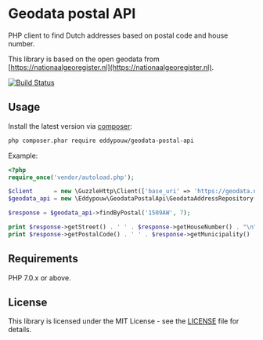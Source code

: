 # Geodata postal API
PHP client to find Dutch addresses based on postal code and house number.

This library is based on the open geodata from [https://nationaalgeoregister.nl](https://nationaalgeoregister.nl).

[![Build Status](https://travis-ci.org/eddypouw/geodata-postal-api.svg?branch=master)](https://travis-ci.org/eddypouw/geodata-postal-api)

Usage
-----
Install the latest version via [composer](https://getcomposer.org/):
```bash
php composer.phar require eddypouw/geodata-postal-api
```

Example:
```php
<?php
require_once('vendor/autoload.php');

$client      = new \GuzzleHttp\Client(['base_uri' => 'https://geodata.nationaalgeoregister.nl/geocoder/Geocoder']);
$geodata_api = new \Eddypouw\GeodataPostalApi\GeodataAddressRepository($client);

$response = $geodata_api->findByPostal('1509AW', 7);

print $response->getStreet() . ' ' . $response->getHouseNumber() . "\n";
print $response->getPostalCode() . ' ' . $response->getMunicipality() . "\n";
```
Requirements
------------

PHP 7.0.x or above.

License
-------

This library is licensed under the MIT License - see the [LICENSE](LICENSE) file for details.